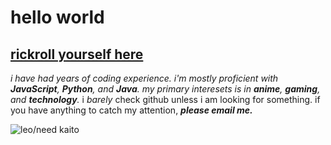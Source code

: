 # hello world
## [rickroll yourself here](https://www.youtube.com/watch?v=dQw4w9WgXcQ)
*i have had years of coding experience. i'm mostly proficient with **JavaScript**, **Python**, and **Java**.*
*my primary interesets is in **anime**, **gaming**, and **technology**.*
i *barely* check github unless i am looking for something. if you have anything to catch my attention, ***please email me.*** 

![leo/need kaito](https://pbs.twimg.com/media/E-53hchUcAE7Ucj?format=jpg&name=large)

